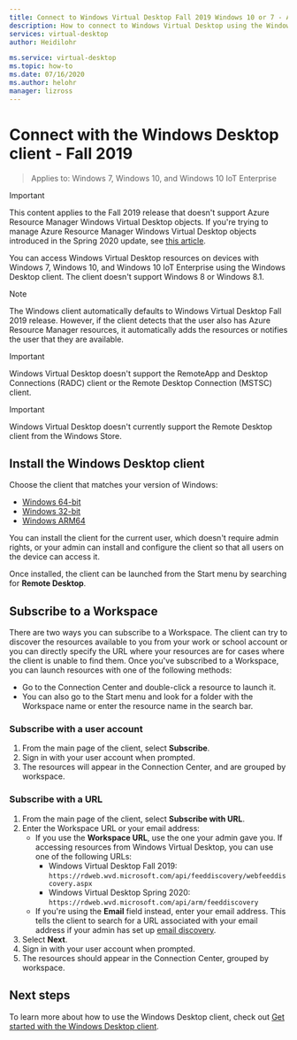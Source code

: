 ```yaml
---
title: Connect to Windows Virtual Desktop Fall 2019 Windows 10 or 7 - Azure
description: How to connect to Windows Virtual Desktop using the Windows Desktop client.
services: virtual-desktop
author: Heidilohr

ms.service: virtual-desktop
ms.topic: how-to
ms.date: 07/16/2020
ms.author: helohr
manager: lizross
---
```

# Connect with the Windows Desktop client - Fall 2019

> Applies to: Windows 7, Windows 10, and Windows 10 IoT Enterprise

>[!IMPORTANT]
>This content applies to the Fall 2019 release that doesn't support Azure Resource Manager Windows Virtual Desktop objects. If you're trying to manage Azure Resource Manager Windows Virtual Desktop objects introduced in the Spring 2020 update, see [this article](../connect-windows-7-10.md).

You can access Windows Virtual Desktop resources on devices with Windows 7, Windows 10, and Windows 10 IoT Enterprise using the Windows Desktop client. The client doesn't support Windows 8 or Windows 8.1.

>[!NOTE]
>The Windows client automatically defaults to Windows Virtual Desktop Fall 2019 release. However, if the client detects that the user also has Azure Resource Manager resources, it automatically adds the resources or notifies the user that they are available.

> [!IMPORTANT]
> Windows Virtual Desktop doesn't support the RemoteApp and Desktop Connections (RADC) client or the Remote Desktop Connection (MSTSC) client.

> [!IMPORTANT]
> Windows Virtual Desktop doesn't currently support the Remote Desktop client from the Windows Store.

## Install the Windows Desktop client

Choose the client that matches your version of Windows:

- [Windows 64-bit](https://go.microsoft.com/fwlink/?linkid=2068602)
- [Windows 32-bit](https://go.microsoft.com/fwlink/?linkid=2098960)
- [Windows ARM64](https://go.microsoft.com/fwlink/?linkid=2098961)

You can install the client for the current user, which doesn't require admin rights, or your admin can install and configure the client so that all users on the device can access it.

Once installed, the client can be launched from the Start menu by searching for **Remote Desktop**.

## Subscribe to a Workspace

There are two ways you can subscribe to a Workspace. The client can try to discover the resources available to you from your work or school account or you can directly specify the URL where your resources are for cases where the client is unable to find them. Once you've subscribed to a Workspace, you can launch resources with one of the following methods:

- Go to the Connection Center and double-click a resource to launch it.
- You can also go to the Start menu and look for a folder with the Workspace name or enter the resource name in the search bar.

### Subscribe with a user account

1. From the main page of the client, select **Subscribe**.
2. Sign in with your user account when prompted.
3. The resources will appear in the Connection Center, and are grouped by workspace.

### Subscribe with a URL

1. From the main page of the client, select **Subscribe with URL**.
2. Enter the Workspace URL or your email address:
   - If you use the **Workspace URL**, use the one your admin gave you. If accessing resources from Windows Virtual Desktop, you can use one of the following URLs:
     - Windows Virtual Desktop Fall 2019: `https://rdweb.wvd.microsoft.com/api/feeddiscovery/webfeeddiscovery.aspx`
     - Windows Virtual Desktop Spring 2020: `https://rdweb.wvd.microsoft.com/api/arm/feeddiscovery`
   - If you're using the **Email** field instead, enter your email address. This tells the client to search for a URL associated with your email address if your admin has set up [email discovery](/windows-server/remote/remote-desktop-services/rds-email-discovery).
3. Select **Next**.
4. Sign in with your user account when prompted.
5. The resources should appear in the Connection Center, grouped by workspace.

## Next steps

To learn more about how to use the Windows Desktop client, check out [Get started with the Windows Desktop client](/windows-server/remote/remote-desktop-services/clients/windowsdesktop/).
